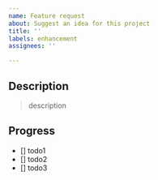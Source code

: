 ```yaml
---
name: Feature request
about: Suggest an idea for this project
title: ''
labels: enhancement
assignees: ''

---
```


## Description

> description

## Progress

- [] todo1
- [] todo2
- [] todo3
